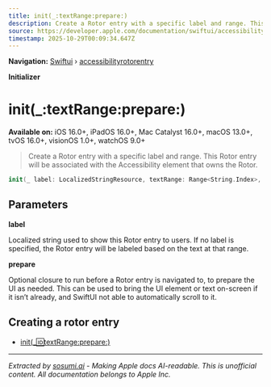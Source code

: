 ```yaml
---
title: init(_:textRange:prepare:)
description: Create a Rotor entry with a specific label and range. This Rotor entry will be associated with the Accessibility element that owns the Rotor.
source: https://developer.apple.com/documentation/swiftui/accessibilityrotorentry/init(_:textrange:prepare:)
timestamp: 2025-10-29T00:09:34.647Z
---
```


**Navigation:** [Swiftui](/documentation/swiftui) › [accessibilityrotorentry](/documentation/swiftui/accessibilityrotorentry)

**Initializer**

# init(_:textRange:prepare:)

**Available on:** iOS 16.0+, iPadOS 16.0+, Mac Catalyst 16.0+, macOS 13.0+, tvOS 16.0+, visionOS 1.0+, watchOS 9.0+

> Create a Rotor entry with a specific label and range. This Rotor entry will be associated with the Accessibility element that owns the Rotor.

```swift
init(_ label: LocalizedStringResource, textRange: Range<String.Index>, prepare: @escaping () -> Void = {}) where ID == Never
```

## Parameters

**label**

Localized string used to show this Rotor entry to users. If no label is specified, the Rotor entry will be labeled based on the text at that range.



**prepare**

Optional closure to run before a Rotor entry is navigated to, to prepare the UI as needed. This can be used to bring the UI element or text on-screen if it isn’t already, and SwiftUI not able to automatically scroll to it.



## Creating a rotor entry

- [init(_:id:textRange:prepare:)](/documentation/swiftui/accessibilityrotorentry/init(_:id:textrange:prepare:))

---

*Extracted by [sosumi.ai](https://sosumi.ai) - Making Apple docs AI-readable.*
*This is unofficial content. All documentation belongs to Apple Inc.*
